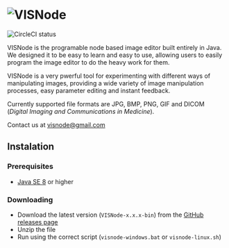 # ![VISNode](https://raw.githubusercontent.com/VISNode/VISNode/master/src/main/resources/Banner.png "VISNode")

![CircleCI status](https://circleci.com/gh/VISNode/VISNode.png?style=shield&circle-token=7fdb3fcebe115e100e0f5bdb77f2407d1b1e7385)

VISNode is the programable node based image editor built entirely in Java. We designed it to be easy to learn and easy to use, allowing users to easily program the image editor to do the heavy work for them.

VISNode is a very pwerful tool for experimenting with different ways of manipulating images, providing a wide variety of image manipulation processes, easy parameter editing and instant feedback.

Currently supported file formats are JPG, BMP, PNG, GIF and DICOM (*Digital Imaging and Communications in Medicine*).

Contact us at [visnode@gmail.com](mailto:visnode@gmail.com)

## Instalation

### Prerequisites

* [Java SE 8](www.oracle.com/technetwork/java/javase/downloads/jre8-downloads-2133155.html) or higher

### Downloading

* Download the latest version (`VISNode-x.x.x-bin`) from the [GitHub releases page](https://github.com/VISNode/VISNode/releases)
* Unzip the file
* Run using the correct script (`visnode-windows.bat` or `visnode-linux.sh`)
